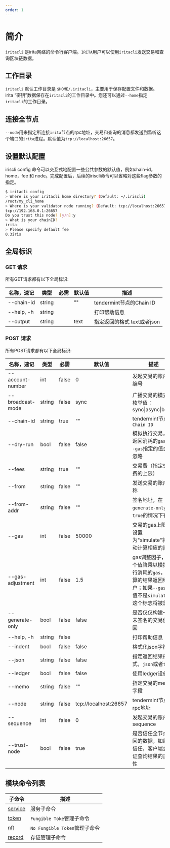 ```yaml
---
order: 1
---
```


# 简介

`iritacli` 是irita网络的命令行客户端。`IRITA`用户可以使用`iritacli`发送交易和查询区块链数据。

## 工作目录

`iritacli` 默认工作目录是 `$HOME/.iritacli`，主要用于保存配置文件和数据。irita “密钥”数据保存在`iritacli`的工作目录中。您还可以通过`--home`指定`iritacli`的工作目录。

## 连接全节点

`--node`用来指定所连接`irita`节点的rpc地址，交易和查询的消息都发送到监听这个端口的`irita`进程。默认值为`tcp://localhost:26657`。

## 设置默认配置

iriscli config 命令可以交互式地配置一些公共参数的默认值，例如chain-id，home，fee 和 node。完成配置后，后续的iriscli命令可以省略对这些flag参数的指定。

```bash
$ iritacli config
> Where is your iritacli home directory? (Default: ~/.iriscli)
/root/my_cli_home
> Where is your validator node running? (Default: tcp://localhost:26657)
tcp://192.168.0.1:26657
Do you trust this node? [y/n]:y
> What is your chainID?
irita
> Please specify default fee
0.3iris
```

## 全局标识

### GET 请求

所有GET请求都有以下全局标识:

| 名称，速记 | 类型   | 必需 | 默认值 | 描述                        |
| ---------- | ------ | ---- | ------ | --------------------------- |
| --chain-id | string |      | ""     | tendermint节点的Chain ID    |
| --help, -h | string |      |        | 打印帮助信息                |
| --output   | string |      | text   | 指定返回的格式 text或者json |

### POST 请求

所有POST请求都有以下全局标识:

| 名称，速记       | 类型   | 必需  | 默认值                | 描述                                                                                                                |
| ---------------- | ------ | ----- | --------------------- | ------------------------------------------------------------------------------------------------------------------- |
| --account-number | int    | false | 0                     | 发起交易的账户的编号                                                                                                |
| --broadcast-mode | string | false | sync                  | 广播交易的模式，枚举值：sync\|async\|block                                                                          |
| --chain-id       | string | true  | ""                    | tendermint节点的`Chain ID`                                                                                          |
| --dry-run        | bool   | false | false                 | 模拟执行交易，并返回消耗的`gas`。`--gas`指定的值会被忽略                                                            |
| --fees           | string | true  | ""                    | 交易费（指定交易费的上限）                                                                                          |
| --from           | string | false | ""                    | 发送交易的账户名称                                                                                                  |
| --from-addr      | string | false | ""                    | 签名地址，在`generate-only`为`true`的情况下有效                                                                     |
| --gas            | int    | false | 50000                 | 交易的gas上限；设置为"simulate"将自动计算相应的阈值                                                                 |
| --gas-adjustment | int    | false | 1.5                   | gas调整因子，这个值降乘以模拟执行消耗的`gas`，计算的结果返回给用户；如果`--gas`的值不是`simulate`，这个标志将被忽略 |
| --generate-only  | bool   | false | false                 | 是否仅仅构建一个未签名的交易便返回                                                                                  |
| --help, -h       | string | false |                       | 打印帮助信息                                                                                                        |
| --indent         | bool   | false | false                 | 格式化json字符串                                                                                                    |
| --json           | string | false | false                 | 指定返回结果的格式，`json`或者`text`                                                                                |
| --ledger         | bool   | false | false                 | 使用ledger设备                                                                                                      |
| --memo           | string | false | ""                    | 指定交易的memo字段                                                                                                  |
| --node           | string | false | tcp://localhost:26657 | tendermint节点的rpc地址                                                                                             |
| --sequence       | int    | false | 0                     | 发起交易的账户的sequence                                                                                            |
| --trust-node     | bool   | false | true                  | 是否信任全节点返回的数据，如果不信任，客户端会验证查询结果的正确性                                                  |

## 模块命令列表

| **子命令**              | **描述**                      |
| ----------------------- | ----------------------------- |
| [service](./service.md) | 服务子命令                    |
| [token](./token.md)     | `Fungible Toke`管理子命令     |
| [nft](./nft.md)         | `No Fungible Token`管理子命令 |
| [record](./record.md)   | 存证管理子命令                |

